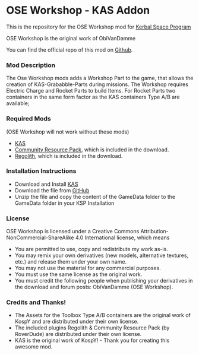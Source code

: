 OSE Workshop - KAS Addon
===

This is the repository for the OSE Workshop mod for [Kerbal Space Program](http://kerbalspaceprogram.com)

OSE Workshop is the original work of ObiVanDamme

You can find the official repo of this mod on [Github](http://github.com/ObiVanDamme/Workshop).

### Mod Description
The Ose Workshop mods adds a Workshop Part to the game, that allows the creation of KAS-Grababble-Parts during missions. The Workshop requires Electric Charge and Rocket Parts to build Items. For Rocket Parts two containers in the same form factor as the KAS containers Type A/B are available;

### Required Mods
(OSE Workshop will not work without these mods)
* [KAS](http://forum.kerbalspaceprogram.com/threads/92514)
* [Community Resource Pack](http://forum.kerbalspaceprogram.com/threads/91998), which is included in the download.
* [Regolith](http://forum.kerbalspaceprogram.com/threads/100162), which is included in the download.

### Installation Instructions
* Download and Install [KAS](http://forum.kerbalspaceprogram.com/threads/92514)
* Download the file from [GitHub](https://github.com/obivandamme/Workshop/releases)
* Unzip the file and copy the content of the GameData folder to the GameData folder in your KSP Installation

### License

OSE Workshop is licensed under a Creative Commons Attribution-NonCommercial-ShareAlike 4.0 International license, which means

* You are permitted to use, copy and redistribute my work as-is.
* You may remix your own derivatives (new models, alternative textures, etc.) and release them under your own name.
* You may not use the material for any commercial purposes.
* You must use the same license as the original work.
* You must credit the following people when publishing your derivatives in the download and forum posts: ObiVanDamme (OSE Workshop).

### Credits and Thanks!

* The Assets for the Toolbox Type A/B containers are the original work of KospY and are distributed under their own license.
* The included plugins Regolith & Community Resource Pack (by RoverDude) are distributed under their own license.
* KAS is the original work of KospY! - Thank you for creating this awesome mod.
